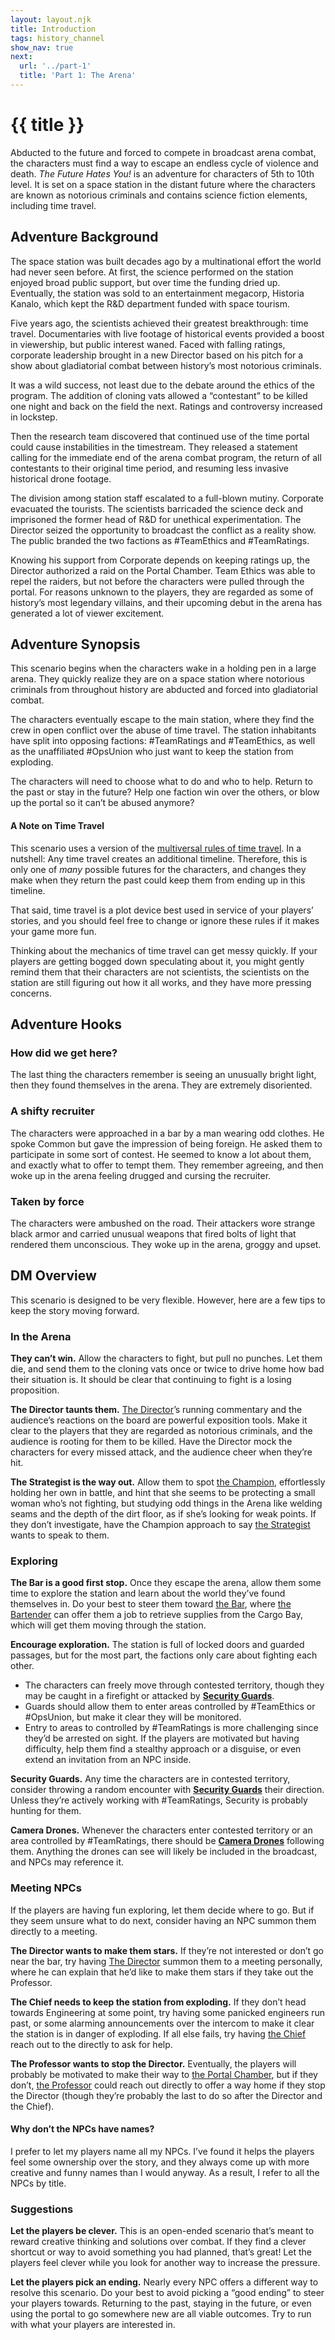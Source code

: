 ```yaml
---
layout: layout.njk
title: Introduction
tags: history_channel
show_nav: true
next:
  url: '../part-1'
  title: 'Part 1: The Arena'
---
```


# {{ title }}

Abducted to the future and forced to compete in broadcast arena combat, the characters must find a way to escape an endless cycle of violence and death. _The Future Hates You!_ is an adventure for characters of 5th to 10th level. It is set on a space station in the distant future where the characters are known as notorious criminals and contains science fiction elements, including time travel.

## Adventure Background

The space station was built decades ago by a multinational effort the world had never seen before. At first, the science performed on the station enjoyed broad public support, but over time the funding dried up. Eventually, the station was sold to an entertainment megacorp, Historia Kanalo, which kept the R&D department funded with space tourism.

Five years ago, the scientists achieved their greatest breakthrough: time travel. Documentaries with live footage of historical events provided a boost in viewership, but public interest waned. Faced with falling ratings, corporate leadership brought in a new Director based on his pitch for a show about gladiatorial combat between history’s most notorious criminals.

It was a wild success, not least due to the debate around the ethics of the program. The addition of cloning vats allowed a “contestant” to be killed one night and back on the field the next. Ratings and controversy increased in lockstep.

Then the research team discovered that continued use of the time portal could cause instabilities in the timestream. They released a statement calling for the immediate end of the arena combat program, the return of all contestants to their original time period, and resuming less invasive historical drone footage.

The division among station staff escalated to a full-blown mutiny. Corporate evacuated the tourists. The scientists barricaded the science deck and imprisoned the former head of R&D for unethical experimentation. The Director seized the opportunity to broadcast the conflict as a reality show. The public branded the two factions as #TeamEthics and #TeamRatings.

Knowing his support from Corporate depends on keeping ratings up, the Director authorized a raid on the Portal Chamber. Team Ethics was able to repel the raiders, but not before the characters were pulled through the portal. For reasons unknown to the players, they are regarded as some of history’s most legendary villains, and their upcoming debut in the arena has generated a lot of viewer excitement.

## Adventure Synopsis

This scenario begins when the characters wake in a holding pen in a large arena. They quickly realize they are on a space station where notorious criminals from throughout history are abducted and forced into gladiatorial combat.

The characters eventually escape to the main station, where they find the crew in open conflict over the abuse of time travel. The station inhabitants have split into opposing factions: #TeamRatings and #TeamEthics, as well as the unaffiliated #OpsUnion who just want to keep the station from exploding.

The characters will need to choose what to do and who to help. Return to the past or stay in the future? Help one faction win over the others, or blow up the portal so it can’t be abused anymore?

<aside class="text--rules-sidebar">

#### A Note on Time Travel

This scenario uses a version of the [multiversal rules of time travel](https://bleedingcool.com/comics/the-new-marvel-rules-of-time-travel-courtesy-of-battle-of-the-atom-spoilers/#:~:text=Mark%20Gruenwald%27s%20Rules%20Of%20Time%20Travel). In a nutshell: Any time travel creates an additional timeline. Therefore, this is only one of _many_ possible futures for the characters, and changes they make when they return the past could keep them from ending up in this timeline.

That said, time travel is a plot device best used in service of your players’ stories, and you should feel free to change or ignore these rules if it makes your game more fun.

Thinking about the mechanics of time travel can get messy quickly. If your players are getting bogged down speculating about it, you might gently remind them that their characters are not scientists, the scientists on the station are still figuring out how it all works, and they have more pressing concerns.

</aside>

## Adventure Hooks

### How did we get here?

The last thing the characters remember is seeing an unusually bright light, then they found themselves in the arena. They are extremely disoriented.

### A shifty recruiter

The characters were approached in a bar by a man wearing odd clothes. He spoke Common but gave the impression of being foreign. He asked them to participate in some sort of contest. He seemed to know a lot about them, and exactly what to offer to tempt them. They remember agreeing, and then woke up in the arena feeling drugged and cursing the recruiter.

### Taken by force

The characters were ambushed on the road. Their attackers wore strange black armor and carried unusual weapons that fired bolts of light that rendered them unconscious. They woke up in the arena, groggy and upset.

## DM Overview

This scenario is designed to be very flexible. However, here are a few tips to keep the story moving forward.

### In the Arena

**They can’t win.** Allow the characters to fight, but pull no punches. Let them die, and send them to the cloning vats once or twice to drive home how bad their situation is. It should be clear that continuing to fight is a losing proposition.

**The Director taunts them.** [The Director](../deck-4/#the-director)’s running commentary and the audience’s reactions on the board are powerful exposition tools. Make it clear to the players that they are regarded as notorious criminals, and the audience is rooting for them to be killed. Have the Director mock the characters for every missed attack, and the audience cheer when they’re hit.

**The Strategist is the way out.** Allow them to spot [the Champion](../part-2/#the-champion), effortlessly holding her own in battle, and hint that she seems to be protecting a small woman who’s not fighting, but studying odd things in the Arena like welding seams and the depth of the dirt floor, as if she’s looking for weak points. If they don’t investigate, have the Champion approach to say [the Strategist](../part-2/#the-strategist) wants to speak to them.

### Exploring

**The Bar is a good first stop.** Once they escape the arena, allow them some time to explore the station and learn about the world they’ve found themselves in. Do your best to steer them toward [the Bar](../deck-2/#bar), where [the Bartender](../deck-2/#the-bartender) can offer them a job to retrieve supplies from the Cargo Bay, which will get them moving through the station.

**Encourage exploration.** The station is full of locked doors and guarded passages, but for the most part, the factions only care about fighting each other.

- The characters can freely move through contested territory, though they may be caught in a firefight or attacked by [**Security Guards**](../part-2/#security-guards).
- Guards should allow them to enter areas controlled by #TeamEthics or #OpsUnion, but make it clear they will be monitored.
- Entry to areas to controlled by #TeamRatings is more challenging since they’d be arrested on sight. If the players are motivated but having difficulty, help them find a stealthy approach or a disguise, or even extend an invitation from an NPC inside.

**Security Guards.** Any time the characters are in contested territory, consider throwing a random encounter with [**Security Guards**](../part-2/#security-guards) their direction. Unless they’re actively working with #TeamRatings, Security is probably hunting for them.

**Camera Drones.** Whenever the characters enter contested territory or an area controlled by #TeamRatings, there should be [**Camera Drones**](../part-3/#camera-drones) following them. Anything the drones can see will likely be included in the broadcast, and NPCs may reference it.

### Meeting NPCs

If the players are having fun exploring, let them decide where to go. But if they seem unsure what to do next, consider having an NPC summon them directly to a meeting.

**The Director wants to make them stars.** If they’re not interested or don’t go near the bar, try having [The Director](../deck-4/#the-director) summon them to a meeting personally, where he can explain that he’d like to make them stars if they take out the Professor.

**The Chief needs to keep the station from exploding.** If they don’t head towards Engineering at some point, try having some panicked engineers run past, or some alarming announcements over the intercom to make it clear the station is in danger of exploding. If all else fails, try having [the Chief](../deck-5/#the-chief) reach out to the directly to ask for help.

**The Professor wants to stop the Director.** Eventually, the players will probably be motivated to make their way to [the Portal Chamber](../deck-3/#portal-chamber), but if they don’t, [the Professor](../deck-3/#the-professor) could reach out directly to offer a way home if they stop the Director (though they’re probably the last to do so after the Director and the Chief).

<aside class="text--rules-sidebar">

#### Why don’t the NPCs have names?

I prefer to let my players name all my NPCs. I’ve found it helps the players feel some ownership over the story, and they always come up with more creative and funny names than I would anyway. As a result, I refer to all the NPCs by title.

</aside>

### Suggestions

**Let the players be clever.** This is an open-ended scenario that’s meant to reward creative thinking and solutions over combat. If they find a clever shortcut or way to avoid something you had planned, that’s great! Let the players feel clever while you look for another way to increase the pressure.

**Let the players pick an ending.** Nearly every NPC offers a different way to resolve this scenario. Do your best to avoid picking a “good ending” to steer your players towards. Returning to the past, staying in the future, or even using the portal to go somewhere new are all viable outcomes. Try to run with what your players are interested in.
